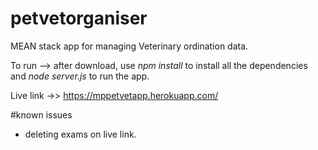 # petvetorganiser

MEAN stack app for managing Veterinary ordination data.

To run --> after download, use <i>npm install</i> to install all the dependencies and <i> node server.js </i> to run the app.

Live link ->> https://mppetvetapp.herokuapp.com/

#known issues 
- deleting exams on live link.
